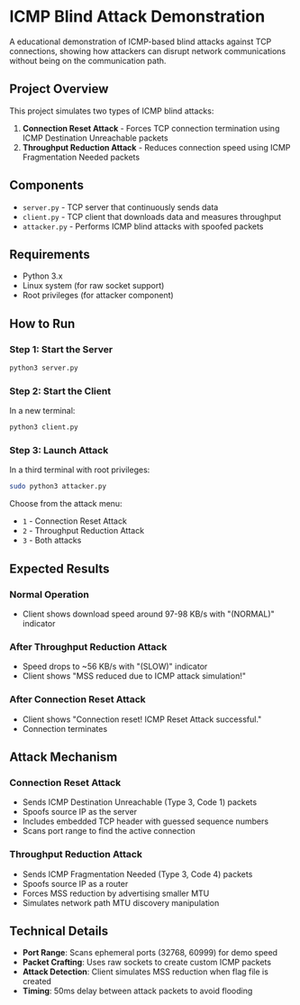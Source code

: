 # ICMP Blind Attack Demonstration

A educational demonstration of ICMP-based blind attacks against TCP connections, showing how attackers can disrupt network communications without being on the communication path.

## Project Overview

This project simulates two types of ICMP blind attacks:

1. **Connection Reset Attack** - Forces TCP connection termination using ICMP Destination Unreachable packets
2. **Throughput Reduction Attack** - Reduces connection speed using ICMP Fragmentation Needed packets

## Components

- `server.py` - TCP server that continuously sends data
- `client.py` - TCP client that downloads data and measures throughput
- `attacker.py` - Performs ICMP blind attacks with spoofed packets

## Requirements

- Python 3.x
- Linux system (for raw socket support)
- Root privileges (for attacker component)

## How to Run

### Step 1: Start the Server
```bash
python3 server.py
```

### Step 2: Start the Client
In a new terminal:
```bash
python3 client.py
```

### Step 3: Launch Attack
In a third terminal with root privileges:
```bash
sudo python3 attacker.py
```

Choose from the attack menu:
- `1` - Connection Reset Attack
- `2` - Throughput Reduction Attack  
- `3` - Both attacks

## Expected Results

### Normal Operation
- Client shows download speed around 97-98 KB/s with "(NORMAL)" indicator

### After Throughput Reduction Attack
- Speed drops to ~56 KB/s with "(SLOW)" indicator
- Client shows "MSS reduced due to ICMP attack simulation!"

### After Connection Reset Attack
- Client shows "Connection reset! ICMP Reset Attack successful."
- Connection terminates

## Attack Mechanism

### Connection Reset Attack
- Sends ICMP Destination Unreachable (Type 3, Code 1) packets
- Spoofs source IP as the server
- Includes embedded TCP header with guessed sequence numbers
- Scans port range to find the active connection

### Throughput Reduction Attack
- Sends ICMP Fragmentation Needed (Type 3, Code 4) packets
- Spoofs source IP as a router
- Forces MSS reduction by advertising smaller MTU
- Simulates network path MTU discovery manipulation


## Technical Details

- **Port Range**: Scans ephemeral ports (32768, 60999) for demo speed
- **Packet Crafting**: Uses raw sockets to create custom ICMP packets
- **Attack Detection**: Client simulates MSS reduction when flag file is created
- **Timing**: 50ms delay between attack packets to avoid flooding

